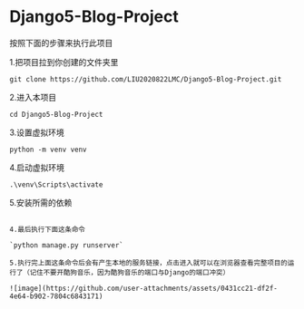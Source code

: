 # Django5-Blog-Project

按照下面的步骤来执行此项目

1.把项目拉到你创建的文件夹里

`git clone https://github.com/LIU2020822LMC/Django5-Blog-Project.git` 

2.进入本项目

`cd Django5-Blog-Project`

3.设置虚拟环境

`python -m venv venv`

4.启动虚拟环境

`.\venv\Scripts\activate`

5.安装所需的依赖

``` bahs pip install -r requirements.txt

4.最后执行下面这条命令

`python manage.py runserver`

5.执行完上面这条命令后会有产生本地的服务链接，点击进入就可以在浏览器查看完整项目的运行了（记住不要开酷狗音乐，因为酷狗音乐的端口与Django的端口冲突）

![image](https://github.com/user-attachments/assets/0431cc21-df2f-4e64-b902-7804c6843171)


